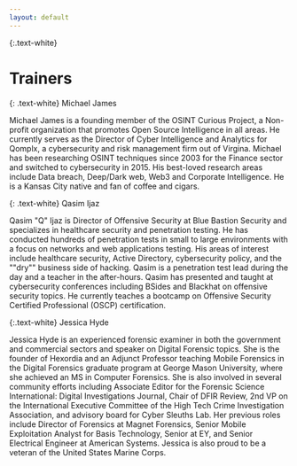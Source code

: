 ```yaml
---
layout: default
---
```

{:.text-white}
# Trainers

{: .text-white}
Michael James 

Michael James is a founding member of the OSINT Curious Project, a Non-profit organization that promotes Open Source 
Intelligence in all areas. He currently serves as the Director of Cyber Intelligence and Analytics for Qomplx, a 
cybersecurity and risk management firm out of Virgina. Michael has been researching OSINT techniques since 2003 for the
Finance sector and switched to cybersecurity in 2015. His best-loved research areas include Data breach, Deep/Dark web, 
Web3 and Corporate Intelligence. He is a  Kansas City native and fan of coffee and cigars. 

{: .text-white}
Qasim Ijaz

Qasim "Q" Ijaz is Director of Offensive Security at Blue Bastion Security and specializes in healthcare security and
penetration testing. He has conducted hundreds of penetration tests in small to large environments with a focus on 
networks and web applications testing. His areas of interest include healthcare security, Active Directory, 
cybersecurity policy, and the ""dry"" business side of hacking. Qasim is a penetration test lead during the day and a 
teacher in the after-hours. Qasim has presented and taught at cybersecurity conferences including BSides and Blackhat 
on offensive security topics. He currently teaches a bootcamp on Offensive Security Certified Professional (OSCP) 
certification.

{:.text-white}
Jessica Hyde

Jessica Hyde is an experienced forensic examiner in both the government and commercial sectors and speaker on Digital
Forensic topics. She is the founder of Hexordia and an Adjunct Professor teaching Mobile Forensics in the Digital
Forensics graduate program at George Mason University, where she achieved an MS in Computer Forensics. She is also 
involved in several community efforts including Associate Editor for the Forensic Science International: Digital 
Investigations Journal, Chair of DFIR Review, 2nd VP on the International Executive Committee of the High Tech Crime 
Investigation Association, and advisory board for Cyber Sleuths Lab. Her previous roles include Director of Forensics 
at Magnet Forensics, Senior Mobile Exploitation Analyst for Basis Technology, Senior at EY, and Senior Electrical 
Engineer at American Systems. Jessica is also proud to be a veteran of the United States Marine Corps.
